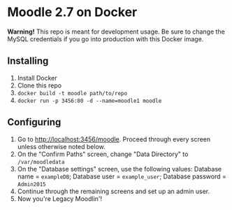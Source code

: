 # Moodle 2.7 on Docker

__Warning!__ This repo is meant for development usage. Be sure to change the MySQL credentials if you go into production with this Docker image.

## Installing

1. Install Docker
2. Clone this repo
3. `docker build -t moodle path/to/repo`
4. `docker run -p 3456:80 -d --name=moodle1 moodle`

## Configuring

1. Go to [http://localhost:3456/moodle](http://localhost:3456/moodle). Proceed through every screen unless otherwise noted below.
2. On the "Confirm Paths" screen, change "Data Directory" to `/var/moodledata`
3. On the "Database settings" screen, use the following values: Database name = `exampleDB`; Database user = `example_user`; Database password = `Admin2015`
4. Continue through the remaining screens and set up an admin user.
5. Now you're Legacy Moodlin'!
